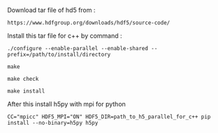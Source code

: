 Download tar file of hd5 from :

    https://www.hdfgroup.org/downloads/hdf5/source-code/

Install this tar file for c++ by command :

    ./configure --enable-parallel --enable-shared --prefix=/path/to/install/directory

    make

    make check

    make install



After this install h5py with mpi for python 

    CC="mpicc" HDF5_MPI="ON" HDF5_DIR=path_to_h5_parallel_for_c++ pip install --no-binary=h5py h5py
